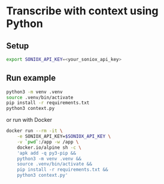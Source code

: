 # Transcribe with context using Python

## Setup

```sh
export SONIOX_API_KEY=<your_soniox_api_key>
```

## Run example

```sh
python3 -m venv .venv
source .venv/bin/activate
pip install -r requirements.txt
python3 context.py
```

or run with Docker

```sh
docker run --rm -it \
    -e SONIOX_API_KEY=$SONIOX_API_KEY \
    -v `pwd`:/app -w /app \
    docker.io/alpine sh -c \
    'apk add -q py3-pip &&
    python3 -m venv .venv &&
    source .venv/bin/activate &&
    pip install -r requirements.txt &&
    python3 context.py'
```
